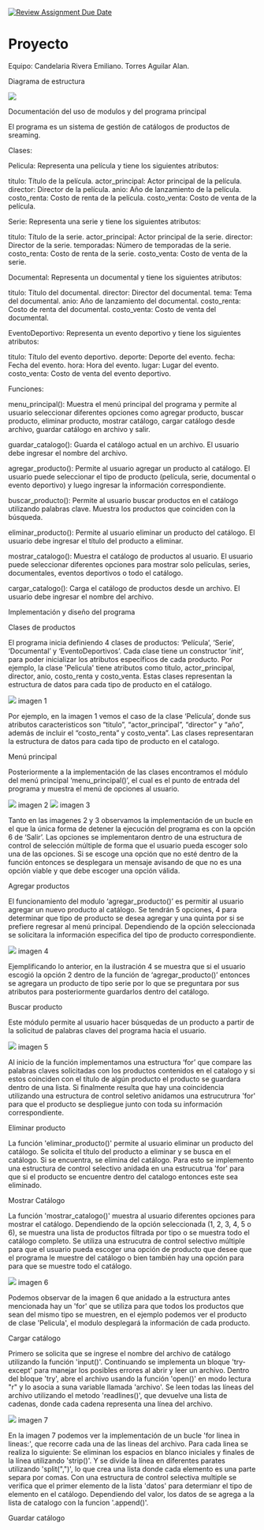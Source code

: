 [![Review Assignment Due Date](https://classroom.github.com/assets/deadline-readme-button-24ddc0f5d75046c5622901739e7c5dd533143b0c8e959d652212380cedb1ea36.svg)](https://classroom.github.com/a/LCXMIOgt)
# Proyecto
Equipo:
Candelaria Rivera Emiliano.
Torres Aguilar Alan.

Diagrama de estructura

![](https://github.com/agn-pe-23i/proyecto-los-mas-pythones/blob/main/Diagrama%20Estructural.png)

Documentación del uso de modulos y del programa principal

El programa es un sistema de gestión de catálogos de productos de sreaming. 

Clases:

Pelicula: Representa una película y tiene los siguientes atributos:

titulo: Título de la película.
actor_principal: Actor principal de la película.
director: Director de la película.
anio: Año de lanzamiento de la película.
costo_renta: Costo de renta de la película.
costo_venta: Costo de venta de la película.

Serie: Representa una serie y tiene los siguientes atributos:

titulo: Título de la serie.
actor_principal: Actor principal de la serie.
director: Director de la serie.
temporadas: Número de temporadas de la serie.
costo_renta: Costo de renta de la serie.
costo_venta: Costo de venta de la serie.

Documental: Representa un documental y tiene los siguientes atributos:

titulo: Título del documental.
director: Director del documental.
tema: Tema del documental.
anio: Año de lanzamiento del documental.
costo_renta: Costo de renta del documental.
costo_venta: Costo de venta del documental.

EventoDeportivo: Representa un evento deportivo y tiene los siguientes atributos:

titulo: Título del evento deportivo.
deporte: Deporte del evento.
fecha: Fecha del evento.
hora: Hora del evento.
lugar: Lugar del evento.
costo_venta: Costo de venta del evento deportivo.

Funciones:

menu_principal(): Muestra el menú principal del programa y permite al usuario seleccionar diferentes opciones como agregar producto, buscar producto, eliminar producto, mostrar catálogo, cargar catálogo desde archivo, guardar catálogo en archivo y salir.

guardar_catalogo(): Guarda el catálogo actual en un archivo. El usuario debe ingresar el nombre del archivo.

agregar_producto(): Permite al usuario agregar un producto al catálogo. El usuario puede seleccionar el tipo de producto (película, serie, documental o evento deportivo) y luego ingresar la información correspondiente.

buscar_producto(): Permite al usuario buscar productos en el catálogo utilizando palabras clave. Muestra los productos que coinciden con la búsqueda.

eliminar_producto(): Permite al usuario eliminar un producto del catálogo. El usuario debe ingresar el título del producto a eliminar.

mostrar_catalogo(): Muestra el catálogo de productos al usuario. El usuario puede seleccionar diferentes opciones para mostrar solo películas, series, documentales, eventos deportivos o todo el catálogo.

cargar_catalogo(): Carga el catálogo de productos desde un archivo. El usuario debe ingresar el nombre del archivo.

Implementación y diseño del programa


Clases de productos

El programa inicia definiendo 4 clases de productos: ‘Película’, ‘Serie’, ‘Documental’ y ‘EventoDeportivos’. Cada clase tiene un constructor ‘_init_’, para poder inicializar los atributos específicos de cada producto. Por ejemplo, la clase 'Pelicula' tiene atributos como titulo, actor_principal, director, anio, costo_renta y costo_venta. Estas clases representan la estructura de datos para cada tipo de producto en el catálogo.

![](https://github.com/agn-pe-23i/proyecto-los-mas-pythones/blob/main/Imagen1.png)
imagen 1

Por ejemplo, en la imagen 1 vemos el caso de la clase ‘Película’, donde sus atributos caracteristicos son “titulo”, “actor_principal”, “director” y “año”, además de incluir el “costo_renta” y costo_venta”. Las clases representaran la estructura de datos para cada tipo de producto en el catalogo. 

Menú principal

Posteriormente a la implementación de las clases encontramos el módulo del menú principal ‘menu_principal()’, el cual es el punto de entrada del programa y muestra el menú de opciones al usuario. 

![](https://github.com/agn-pe-23i/proyecto-los-mas-pythones/blob/main/Imagen2.png)
imagen 2
![](https://github.com/agn-pe-23i/proyecto-los-mas-pythones/blob/main/Imagen3.png)
imagen 3

Tanto en las imagenes 2 y 3 observamos la implementación de un bucle en el que la única forma de detener la ejecución del programa es con la opción 6 de ‘Salir’. Las opciones se implementaron dentro de una estructura de control de selección múltiple de forma que el usuario pueda escoger solo una de las opciones. Si se escoge una opción que no esté dentro de la función entonces se desplegara un mensaje avisando de que no es una opción viable y que debe escoger una opción válida.

Agregar productos

El funcionamiento del modulo ‘agregar_producto()’ es permitir al usuario agregar un nuevo producto al catálogo. Se tendrán 5 opciones, 4 para determinar que tipo de producto se desea agregar y una quinta por si se prefiere regresar al menú principal. Dependiendo de la opción seleccionada se solicitara la información especifica del tipo de producto correspondiente. 

![](https://github.com/agn-pe-23i/proyecto-los-mas-pythones/blob/main/Imagen4.png)
imagen 4

Ejemplificando lo anterior, en la ilustración 4 se muestra que si el usuario escogió la opción 2 dentro de la función de ‘agregar_producto()’ entonces se agregara un producto de tipo serie por lo que se preguntara por sus atributos para posteriormente guardarlos dentro del catálogo. 

Buscar producto

Este módulo permite al usuario hacer búsquedas de un producto a partir de la solicitud de palabras claves del programa hacia el usuario. 

![](https://github.com/agn-pe-23i/proyecto-los-mas-pythones/blob/main/Imagen5.png)
imagen 5

Al inicio de la función implementamos una estructura ‘for’ que compare las palabras claves solicitadas con los productos contenidos en el catalogo y si estos coinciden con el título de algún producto el producto se guardara dentro de una lista. Si finalmente resulta que hay una coincidencia utilizando una estructura de control seletivo anidamos una estrucutrura 'for' para que el producto se despliegue junto con toda su información correspondiente. 

Eliminar producto

La función 'eliminar_producto()' permite al usuario eliminar un producto del catálogo. Se solicita el título del producto a eliminar y se busca en el catálogo. Si se encuentra, se elimina del catálogo. Para esto se implemento una estructura de control selectivo anidada en una estrucutrua 'for' para que si el producto se encuentre dentro del catalogo entonces este sea eliminado. 

Mostrar Catálogo

La función 'mostrar_catalogo()' muestra al usuario diferentes opciones para mostrar el catálogo. Dependiendo de la opción seleccionada (1, 2, 3, 4, 5 o 6), se muestra una lista de productos filtrada por tipo o se muestra todo el catálogo completo.
Se utiliza una estrucutra de control selectivo múltiple para que el usuario pueda escoger una opción de producto que desee que el programa le muestre del catálogo o bien también hay una opción para para que se muestre todo el catálogo.

![](https://github.com/agn-pe-23i/proyecto-los-mas-pythones/blob/main/Imagen6.png)
imagen 6

Podemos observar de la imagen 6 que anidado a la estructura antes mencionada hay un 'for' que se utiliza para que todos los productos que sean del mismo tipo se muestren, en el ejemplo podemos ver el producto de clase 'Pelicula', el modulo desplegará la información de cada producto. 

Cargar catálogo

Primero se solicita que se ingrese el nombre del archivo de catálogo utilizando la función 'input()'. Continuando se implementa un bloque 'try-except' para manejar los posibles errores al abrir y leer un archivo. Dentro del bloque 'try', abre el archivo usando la función 'open()' en modo lectura "r" y lo asocia a suna variable llamada 'archivo'. Se leen todas las líneas del archivo utilizando el metodo 'readlines()', que devuelve una lista de cadenas, donde cada cadena representa una línea del archivo.

![](https://github.com/agn-pe-23i/proyecto-los-mas-pythones/blob/main/Imagen7.png)
imagen 7

En la imagen 7 podemos ver la implementación de un bucle 'for linea in lineas:', que recorre cada una de las lineas del archivo. Para cada linea se realiza lo siguiente: Se eliminan los espacios en blanco iniciales y finales de la línea utilizando 'strip()'. Y se divide la línea en diferentes parates utilizando 'split(",")', lo que crea una lista donde cada elemento es una parte separa por comas. Con una estructura de control selectiva multiple se verifica que el primer elemento de la lista 'datos' para determianr el tipo de elemento en el catálogo. Dependiendo del valor, los datos de se agrega a la lista de catalogo con la funcion '.append()'.

Guardar catálogo
